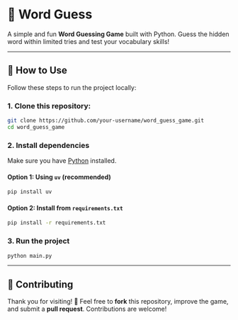 
# 🧠 Word Guess

A simple and fun **Word Guessing Game** built with Python. Guess the hidden word within limited tries and test your vocabulary skills!

---

## 🚀 How to Use

Follow these steps to run the project locally:

### 1. Clone this repository:

```bash
git clone https://github.com/your-username/word_guess_game.git
cd word_guess_game
```

### 2. Install dependencies

Make sure you have [Python](https://www.python.org/downloads/) installed.

#### Option 1: Using `uv` (recommended)

```bash
pip install uv
```

#### Option 2: Install from `requirements.txt`

```bash
pip install -r requirements.txt
```

### 3. Run the project

```bash
python main.py
```

---

## 🤝 Contributing

Thank you for visiting! 🙌
Feel free to **fork** this repository, improve the game, and submit a **pull request**. Contributions are welcome!

